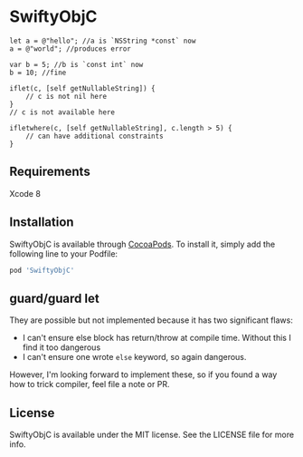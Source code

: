 # SwiftyObjC

```ObjC
let a = @"hello"; //a is `NSString *const` now
a = @"world"; //produces error

var b = 5; //b is `const int` now
b = 10; //fine

iflet(c, [self getNullableString]) {
    // c is not nil here
}
// c is not available here

ifletwhere(c, [self getNullableString], c.length > 5) {
    // can have additional constraints
}

```

## Requirements

Xcode 8

## Installation

SwiftyObjC is available through [CocoaPods](https://cocoapods.org). To install
it, simply add the following line to your Podfile:

```ruby
pod 'SwiftyObjC'
```

## guard/guard let

They are possible but not implemented because it has two significant flaws:
* I can't ensure else block has return/throw at compile time. Without this I find it too dangerous
* I can't ensure one wrote `else` keyword, so again dangerous.

However, I'm looking forward to implement these, so if you found a way how to trick compiler, feel file a note or PR.

## License

SwiftyObjC is available under the MIT license. See the LICENSE file for more info.
